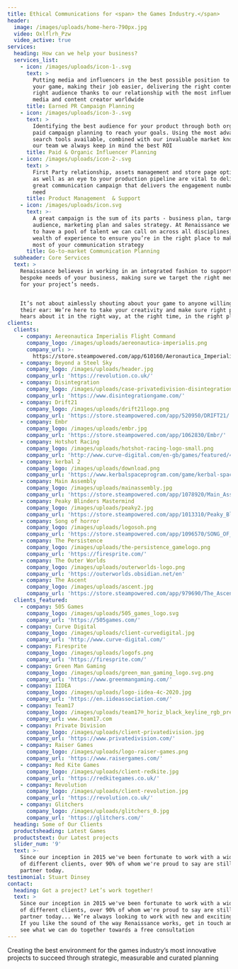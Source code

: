```yaml
---
title: Ethical Communications for <span> the Games Industry.</span>
header:
  image: /images/uploads/home-hero-790px.jpg
  video: Oxlflrh_Pzw
  video_active: true
services:
  heading: How can we help your business?
  services_list:
    - icon: /images/uploads/icon-1-.svg
      text: >
        Putting media and influencers in the best possible position to cover
        your game, making their job easier, delivering the right content to the
        right audience thanks to our relationship with the most influential
        media and content creator worldwide
      title: Earned PR Campaign Planning
    - icon: /images/uploads/icon-3-.svg
      text: >
        Identifying the best audience for your product through both organic and
        paid campaign planning to reach your goals. Using the most advanced
        search tools available, combined with our invaluable market knowledge of
        our team we always keep in mind the best ROI
      title: Paid & Organic Influencer Planning
    - icon: /images/uploads/icon-2-.svg
      text: >
        First Party relationship, assets management and store page optimization
        as well as an eye to your production pipeline are vital to deliver a
        great communication campaign that delivers the engagement numbers you
        need
      title: Product Management  & Support
    - icon: /images/uploads/icon.svg
      text: >-
        A great campaign is the sum of its parts - business plan, target
        audience, marketing plan and sales strategy. At Renaissance we’re proud
        to have a pool of talent we can call on across all disciplines, with a
        wealth of experience to ensure you’re in the right place to make the
        most of your communication strategy
      title: Go-to-market Communication Planning
  subheader: Core Services
  text: >
    Renaissance believes in working in an integrated fashion to support the
    bespoke needs of your business, making sure we target the right media mix
    for your project’s needs.


    It’s not about aimlessly shouting about your game to anyone willing to lend
    their ear: We’re here to take your creativity and make sure right people
    hears about it in the right way, at the right time, in the right place
clients:
  clients:
    - company: Aereonautica Imperialis Flight Command
      company_logo: /images/uploads/aereonautica-imperialis.png
      company_url: >-
        https://store.steampowered.com/app/610160/Aeronautica_Imperialis_Flight_Command/
    - company: Beyond a Steel Sky
      company_logo: /images/uploads/header.jpg
      company_url: 'https://revolution.co.uk/'
    - company: Disintegration
      company_logo: /images/uploads/case-privatedivision-disintegrationlogo.jpg
      company_url: 'https://www.disintegrationgame.com/'
    - company: Drift21
      company_logo: /images/uploads/drift21logo.png
      company_url: 'https://store.steampowered.com/app/520950/DRIFT21/'
    - company: Embr
      company_logo: /images/uploads/embr.jpg
      company_url: 'https://store.steampowered.com/app/1062830/Embr/'
    - company: Hotshot Racing
      company_logo: /images/uploads/hotshot-racing-logo-small.png
      company_url: 'http://www.curve-digital.com/en-gb/games/featured/49/hotshot-racing/'
    - company: kerbal 2
      company_logo: /images/uploads/download.png
      company_url: 'https://www.kerbalspaceprogram.com/game/kerbal-space-program-2/'
    - company: Main Assembly
      company_logo: /images/uploads/mainassembly.jpg
      company_url: 'https://store.steampowered.com/app/1078920/Main_Assembly/'
    - company: Peaky Blinders Mastermind
      company_logo: /images/uploads/peaky2.jpg
      company_url: 'https://store.steampowered.com/app/1013310/Peaky_Blinders_Mastermind/'
    - company: Song of horror
      company_logo: /images/uploads/logosoh.png
      company_url: 'https://store.steampowered.com/app/1096570/SONG_OF_HORROR/'
    - company: The Persistence
      company_logo: /images/uploads/the-persistence_gamelogo.png
      company_url: 'https://firesprite.com/'
    - company: The Outer Worlds
      company_logo: /images/uploads/outerworlds-logo.png
      company_url: 'https://outerworlds.obsidian.net/en'
    - company: The Ascent
      company_logo: /images/uploads/ascent.jpg
      company_url: 'https://store.steampowered.com/app/979690/The_Ascent/'
  clients_featured:
    - company: 505 Games
      company_logo: /images/uploads/505_games_logo.svg
      company_url: 'https://505games.com/'
    - company: Curve Digital
      company_logo: /images/uploads/client-curvedigital.jpg
      company_url: 'http://www.curve-digital.com/'
    - company: Firesprite
      company_logo: /images/uploads/logofs.png
      company_url: 'https://firesprite.com/'
    - company: Green Man Gaming
      company_logo: /images/uploads/green_man_gaming_logo.svg.png
      company_url: 'https://www.greenmangaming.com/'
    - company: IIDEA
      company_logo: /images/uploads/logo-iidea-4c-2020.jpg
      company_url: 'https://en.iideassociation.com/'
    - company: Team17
      company_logo: /images/uploads/team17®_horiz_black_keyline_rgb_preview.png
      company_url: www.team17.com
    - company: Private Division
      company_logo: /images/uploads/client-privatedivision.jpg
      company_url: 'https://www.privatedivision.com/'
    - company: Raiser Games
      company_logo: /images/uploads/logo-raiser-games.png
      company_url: 'https://www.raisergames.com/'
    - company: Red Kite Games
      company_logo: /images/uploads/client-redkite.jpg
      company_url: 'https://redkitegames.co.uk/'
    - company: Revolution
      company_logo: /images/uploads/client-revolution.jpg
      company_url: 'https://revolution.co.uk/'
    - company: Glitchers
      company_logo: /images/uploads/glitchers_0.jpg
      company_url: 'https://glitchers.com/'
  heading: Some of Our Clients
  productsheading: Latest Games
  productstext: Our Latest projects
  slider_num: '9'
  text: >-
    Since our inception in 2015 we've been fortunate to work with a wide array
    of different clients, over 90% of whom we're proud to say are still valued
    partner today.
testimonial: Stuart Dinsey
contact:
  heading: Got a project? Let’s work together!
  text: >
    Since our inception in 2015 we've been fortunate to work with a wide array
    of different clients, over 90% of whom we're proud to say are still valued
    partner today... We’re always looking to work with new and exciting clients.
    If you like the sound of the way Renaissance works, get in touch and let’s
    see what we can do together towards a free consultation
---
```

Creating the best environment for the games industry’s most innovative projects to succeed through strategic, measurable and curated planning

